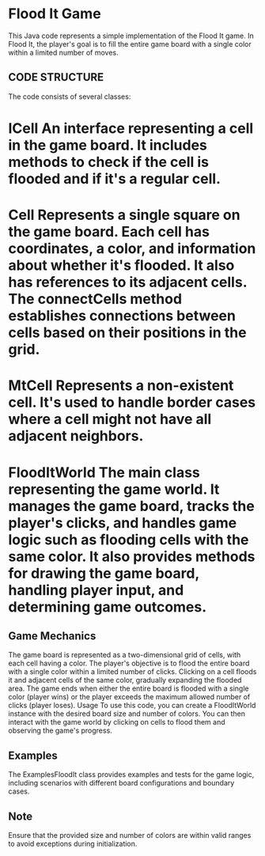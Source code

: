 # Flood It Game
This Java code represents a simple implementation of the Flood It game. In Flood It, the player's goal is to fill the entire game board with a single color within a limited number of moves.

## CODE STRUCTURE
The code consists of several classes:

# ICell An interface representing a cell in the game board. It includes methods to check if the cell is flooded and if it's a regular cell.

# Cell Represents a single square on the game board. Each cell has coordinates, a color, and information about whether it's flooded. It also has references to its adjacent cells. The connectCells method establishes connections between cells based on their positions in the grid.

# MtCell Represents a non-existent cell. It's used to handle border cases where a cell might not have all adjacent neighbors.

# FloodItWorld The main class representing the game world. It manages the game board, tracks the player's clicks, and handles game logic such as flooding cells with the same color. It also provides methods for drawing the game board, handling player input, and determining game outcomes.


## Game Mechanics
The game board is represented as a two-dimensional grid of cells, with each cell having a color.
The player's objective is to flood the entire board with a single color within a limited number of clicks.
Clicking on a cell floods it and adjacent cells of the same color, gradually expanding the flooded area.
The game ends when either the entire board is flooded with a single color (player wins) or the player exceeds the maximum allowed number of clicks (player loses).
Usage
To use this code, you can create a FloodItWorld instance with the desired board size and number of colors. You can then interact with the game world by clicking on cells to flood them and observing the game's progress.

## Examples
The ExamplesFloodIt class provides examples and tests for the game logic, including scenarios with different board configurations and boundary cases.

## Note
Ensure that the provided size and number of colors are within valid ranges to avoid exceptions during initialization. 
